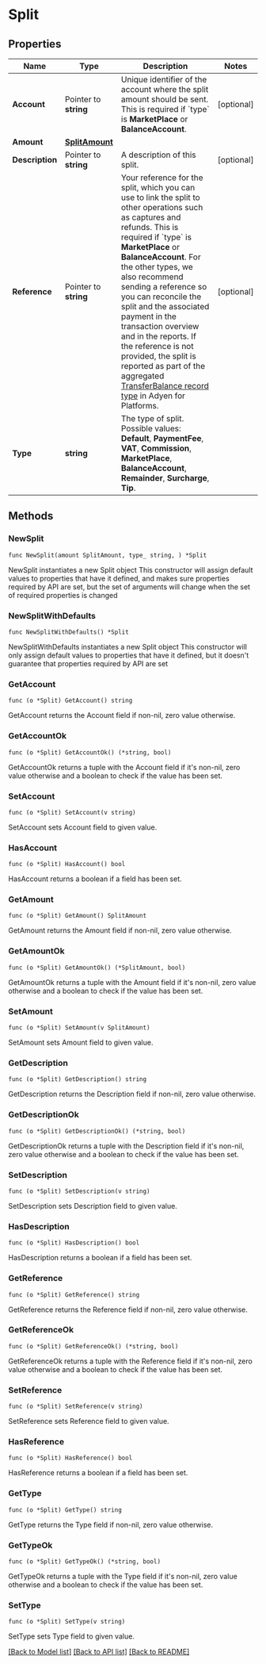 # Split

## Properties

Name | Type | Description | Notes
------------ | ------------- | ------------- | -------------
**Account** | Pointer to **string** | Unique identifier of the account where the split amount should be sent. This is required if &#x60;type&#x60; is **MarketPlace** or **BalanceAccount**.   | [optional] 
**Amount** | [**SplitAmount**](SplitAmount.md) |  | 
**Description** | Pointer to **string** | A description of this split. | [optional] 
**Reference** | Pointer to **string** | Your reference for the split, which you can use to link the split to other operations such as captures and refunds.  This is required if &#x60;type&#x60; is **MarketPlace** or **BalanceAccount**. For the other types, we also recommend sending a reference so you can reconcile the split and the associated payment in the transaction overview and in the reports. If the reference is not provided, the split is reported as part of the aggregated [TransferBalance record type](https://docs.adyen.com/reporting/marketpay-payments-accounting-report) in Adyen for Platforms. | [optional] 
**Type** | **string** | The type of split. Possible values: **Default**, **PaymentFee**, **VAT**, **Commission**, **MarketPlace**, **BalanceAccount**, **Remainder**, **Surcharge**, **Tip**. | 

## Methods

### NewSplit

`func NewSplit(amount SplitAmount, type_ string, ) *Split`

NewSplit instantiates a new Split object
This constructor will assign default values to properties that have it defined,
and makes sure properties required by API are set, but the set of arguments
will change when the set of required properties is changed

### NewSplitWithDefaults

`func NewSplitWithDefaults() *Split`

NewSplitWithDefaults instantiates a new Split object
This constructor will only assign default values to properties that have it defined,
but it doesn't guarantee that properties required by API are set

### GetAccount

`func (o *Split) GetAccount() string`

GetAccount returns the Account field if non-nil, zero value otherwise.

### GetAccountOk

`func (o *Split) GetAccountOk() (*string, bool)`

GetAccountOk returns a tuple with the Account field if it's non-nil, zero value otherwise
and a boolean to check if the value has been set.

### SetAccount

`func (o *Split) SetAccount(v string)`

SetAccount sets Account field to given value.

### HasAccount

`func (o *Split) HasAccount() bool`

HasAccount returns a boolean if a field has been set.

### GetAmount

`func (o *Split) GetAmount() SplitAmount`

GetAmount returns the Amount field if non-nil, zero value otherwise.

### GetAmountOk

`func (o *Split) GetAmountOk() (*SplitAmount, bool)`

GetAmountOk returns a tuple with the Amount field if it's non-nil, zero value otherwise
and a boolean to check if the value has been set.

### SetAmount

`func (o *Split) SetAmount(v SplitAmount)`

SetAmount sets Amount field to given value.


### GetDescription

`func (o *Split) GetDescription() string`

GetDescription returns the Description field if non-nil, zero value otherwise.

### GetDescriptionOk

`func (o *Split) GetDescriptionOk() (*string, bool)`

GetDescriptionOk returns a tuple with the Description field if it's non-nil, zero value otherwise
and a boolean to check if the value has been set.

### SetDescription

`func (o *Split) SetDescription(v string)`

SetDescription sets Description field to given value.

### HasDescription

`func (o *Split) HasDescription() bool`

HasDescription returns a boolean if a field has been set.

### GetReference

`func (o *Split) GetReference() string`

GetReference returns the Reference field if non-nil, zero value otherwise.

### GetReferenceOk

`func (o *Split) GetReferenceOk() (*string, bool)`

GetReferenceOk returns a tuple with the Reference field if it's non-nil, zero value otherwise
and a boolean to check if the value has been set.

### SetReference

`func (o *Split) SetReference(v string)`

SetReference sets Reference field to given value.

### HasReference

`func (o *Split) HasReference() bool`

HasReference returns a boolean if a field has been set.

### GetType

`func (o *Split) GetType() string`

GetType returns the Type field if non-nil, zero value otherwise.

### GetTypeOk

`func (o *Split) GetTypeOk() (*string, bool)`

GetTypeOk returns a tuple with the Type field if it's non-nil, zero value otherwise
and a boolean to check if the value has been set.

### SetType

`func (o *Split) SetType(v string)`

SetType sets Type field to given value.



[[Back to Model list]](../README.md#documentation-for-models) [[Back to API list]](../README.md#documentation-for-api-endpoints) [[Back to README]](../README.md)


